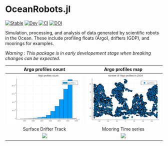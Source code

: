 # OceanRobots.jl

[![Stable](https://img.shields.io/badge/docs-stable-blue.svg)](https://gaelforget.github.io/OceanRobots.jl/stable)
[![Dev](https://img.shields.io/badge/docs-dev-blue.svg)](https://gaelforget.github.io/OceanRobots.jl/dev)
[![CI](https://github.com/gaelforget/OceanRobots.jl/actions/workflows/ci.yml/badge.svg)](https://github.com/gaelforget/OceanRobots.jl/actions/workflows/ci.yml)
[![DOI](https://zenodo.org/badge/352859934.svg)](https://zenodo.org/badge/latestdoi/352859934)

Simulation, processing, and analysis of data generated by scientific robots in the Ocean. These include profiling floats (Argo), drifters (GDP), and moorings for examples.

_Warning : This package is in early developement stage when breaking changes can be expected._

Argo profiles count             |  Argo profiles map 
:------------------------------:|:---------------------------------:
![](https://github.com/JuliaOcean/ArgoData.jl/raw/master/examples/argo_per_year.png)  |  ![](https://github.com/JuliaOcean/ArgoData.jl/raw/master/examples/argo_map_2004.png)
Surface Drifter Track | Mooring Time series 
![](https://user-images.githubusercontent.com/20276764/149673826-a43e2a44-f4e5-437b-99cb-5e032228b3af.png) | ![](https://user-images.githubusercontent.com/20276764/149675305-82364bde-e3a9-4975-8fb2-fb67e17dacc5.png)

